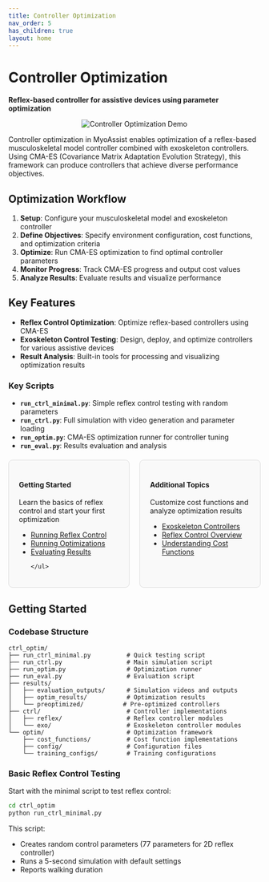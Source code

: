 ```yaml
---
title: Controller Optimization
nav_order: 5
has_children: true
layout: home
---
```


# Controller Optimization

**Reflex-based controller for assistive devices using parameter optimization**

<div style="text-align: center;">
  <img src="../assets/exo_vis.gif" alt="Controller Optimization Demo" style="max-width: 75%; height: auto;">
  <!-- <div>Controller Optimization Demo</div> -->
</div>

Controller optimization in MyoAssist enables optimization of a reflex-based musculoskeletal model controller combined with exoskeleton controllers. Using CMA-ES (Covariance Matrix Adaptation Evolution Strategy), this framework can produce controllers that achieve diverse performance objectives.

## Optimization Workflow

1. **Setup**: Configure your musculoskeletal model and exoskeleton controller
2. **Define Objectives**: Specify environment configuration, cost functions, and optimization criteria
3. **Optimize**: Run CMA-ES optimization to find optimal controller parameters
4. **Monitor Progress**: Track CMA-ES progress and output cost values
4. **Analyze Results**: Evaluate results and visualize performance

## Key Features

- **Reflex Control Optimization**: Optimize reflex-based controllers using CMA-ES
- **Exoskeleton Control Testing**: Design, deploy, and optimize controllers for various assistive devices
- **Result Analysis**: Built-in tools for processing and visualizing optimization results

### Key Scripts

- **`run_ctrl_minimal.py`**: Simple reflex control testing with random parameters
- **`run_ctrl.py`**: Full simulation with video generation and parameter loading
- **`run_optim.py`**: CMA-ES optimization runner for controller tuning
- **`run_eval.py`**: Results evaluation and analysis

<div style="display: flex; gap: 20px; margin: 20px 0;">
  <div style="flex: 1; padding: 20px; border: 1px solid #ddd; border-radius: 8px; background-color: #f9f9f9;">
    <h4>Getting Started</h4>
    <p>Learn the basics of reflex control and start your first optimization</p>
    <ul>
      <li><a href="Running_Reflex_Control">Running Reflex Control</a></li>
      <li><a href="Running_Optimizations">Running Optimizations</a></li>
      <li><a href="Evaluating_Results">Evaluating Results</a></li>

    </ul>
  </div>
  <div style="flex: 1; padding: 20px; border: 1px solid #ddd; border-radius: 8px; background-color: #f9f9f9;">
    <h4>Additional Topics</h4>
    <p>Customize cost functions and analyze optimization results</p>
    <ul>
      <li><a href="Exoskeleton_Controllers">Exoskeleton Controllers</a></li>
      <li><a href="Reflex_Control_Overview">Reflex Control Overview</a></li>
      <li><a href="Understanding_Cost">Understanding Cost Functions</a></li>
    </ul>
  </div>
</div>

## Getting Started

### Codebase Structure

```
ctrl_optim/
├── run_ctrl_minimal.py          # Quick testing script
├── run_ctrl.py                  # Main simulation script
├── run_optim.py                 # Optimization runner
├── run_eval.py                  # Evaluation script
├── results/
│   ├── evaluation_outputs/      # Simulation videos and outputs
│   ├── optim_results/           # Optimization results
│   └── preoptimized/           # Pre-optimized controllers
├── ctrl/                        # Controller implementations
│   ├── reflex/                  # Reflex controller modules
│   └── exo/                     # Exoskeleton controller modules
└── optim/                       # Optimization framework
    ├── cost_functions/          # Cost function implementations
    ├── config/                  # Configuration files
    └── training_configs/        # Training configurations
```

### Basic Reflex Control Testing

Start with the minimal script to test reflex control:

```bash
cd ctrl_optim
python run_ctrl_minimal.py
```

This script:
- Creates random control parameters (77 parameters for 2D reflex controller)
- Runs a 5-second simulation with default settings
- Reports walking duration
